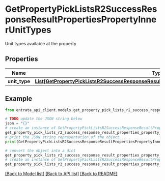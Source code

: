 # GetPropertyPickListsR2SuccessResponseResultPropertiesPropertyInnerUnitTypes

Unit types available at the property

## Properties

Name | Type | Description | Notes
------------ | ------------- | ------------- | -------------
**unit_type** | [**List[GetPropertyPickListsR2SuccessResponseResultPropertiesPropertyInnerUnitTypesUnitTypeInner]**](GetPropertyPickListsR2SuccessResponseResultPropertiesPropertyInnerUnitTypesUnitTypeInner.md) |  | 

## Example

```python
from entrata_api_client.models.get_property_pick_lists_r2_success_response_result_properties_property_inner_unit_types import GetPropertyPickListsR2SuccessResponseResultPropertiesPropertyInnerUnitTypes

# TODO update the JSON string below
json = "{}"
# create an instance of GetPropertyPickListsR2SuccessResponseResultPropertiesPropertyInnerUnitTypes from a JSON string
get_property_pick_lists_r2_success_response_result_properties_property_inner_unit_types_instance = GetPropertyPickListsR2SuccessResponseResultPropertiesPropertyInnerUnitTypes.from_json(json)
# print the JSON string representation of the object
print(GetPropertyPickListsR2SuccessResponseResultPropertiesPropertyInnerUnitTypes.to_json())

# convert the object into a dict
get_property_pick_lists_r2_success_response_result_properties_property_inner_unit_types_dict = get_property_pick_lists_r2_success_response_result_properties_property_inner_unit_types_instance.to_dict()
# create an instance of GetPropertyPickListsR2SuccessResponseResultPropertiesPropertyInnerUnitTypes from a dict
get_property_pick_lists_r2_success_response_result_properties_property_inner_unit_types_from_dict = GetPropertyPickListsR2SuccessResponseResultPropertiesPropertyInnerUnitTypes.from_dict(get_property_pick_lists_r2_success_response_result_properties_property_inner_unit_types_dict)
```
[[Back to Model list]](../README.md#documentation-for-models) [[Back to API list]](../README.md#documentation-for-api-endpoints) [[Back to README]](../README.md)


